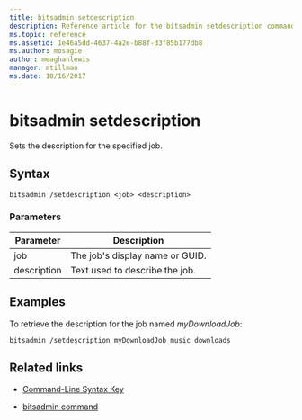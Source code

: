 ```yaml
---
title: bitsadmin setdescription
description: Reference article for the bitsadmin setdescription command, which sets the description of the specified job.
ms.topic: reference
ms.assetid: 1e46a5dd-4637-4a2e-b88f-d3f85b177db8
ms.author: mosagie
author: meaghanlewis
manager: mtillman
ms.date: 10/16/2017
---
```


# bitsadmin setdescription

Sets the description for the specified job.

## Syntax

```
bitsadmin /setdescription <job> <description>
```

### Parameters

| Parameter | Description |
| --------- | ----------- |
| job | The job's display name or GUID. |
| description | Text used to describe the job. |

## Examples

To retrieve the description for the job named *myDownloadJob*:

```
bitsadmin /setdescription myDownloadJob music_downloads
```

## Related links

- [Command-Line Syntax Key](command-line-syntax-key.md)

- [bitsadmin command](bitsadmin.md)
